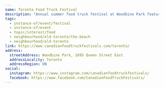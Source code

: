 ```yaml
---
name: Toronto Food Truck Festival
description: "Annual summer food truck festival at Woodbine Park featuring diverse eats from food trucks across the country. Free admission with live entertainment, live eating challenges, free children's games, and cold beer. Part of Canadian Food Truck Festivals' Ontario tour."
tags:
  - instance-of/event/festival
  - instance-of/event
  - topic/interest/food
  - neighbourhood/old-toronto/the-beach
  - neighbourhood/old-toronto
link: https://www.canadianfoodtruckfestivals.com/toronto/
address:
  streetAddress: Woodbine Park, 1695 Queen Street East
  addressLocality: Toronto
  addressRegion: ON
social:
  instagram: https://www.instagram.com/canadianfoodtruckfestivals/
  facebook: https://www.facebook.com/CanadianFoodTruckFestivals/
---
```

